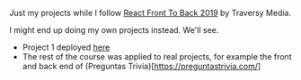 Just my projects while I follow [React Front To Back 2019](https://www.udemy.com/modern-react-front-to-back) by Traversy Media.

I might end up doing my own projects instead. We'll see.

- Project 1 deployed [here](https://githubfinder23542352.netlify.com/)
- The rest of the course was applied to real projects, for example the front and back end of (Preguntas Trivia)[https://preguntastrivia.com/]
